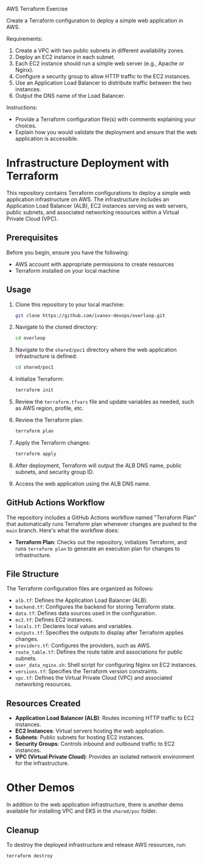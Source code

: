 AWS Terraform Exercise

Create a Terraform configuration to deploy a simple web application in AWS.

Requirements:
1. Create a VPC with two public subnets in different availability zones.
2. Deploy an EC2 instance in each subnet.
3. Each EC2 instance should run a simple web server (e.g., Apache or Nginx).
4. Configure a security group to allow HTTP traffic to the EC2 instances.
5. Use an Application Load Balancer to distribute traffic between the two instances.
6. Output the DNS name of the Load Balancer.

Instructions:
- Provide a Terraform configuration file(s) with comments explaining your choices.
- Explain how you would validate the deployment and ensure that the web application is accessible.

# Infrastructure Deployment with Terraform

This repository contains Terraform configurations to deploy a simple web application infrastructure on AWS. The infrastructure includes an Application Load Balancer (ALB), EC2 instances serving as web servers, public subnets, and associated networking resources within a Virtual Private Cloud (VPC).

## Prerequisites

Before you begin, ensure you have the following:

- AWS account with appropriate permissions to create resources
- Terraform installed on your local machine

## Usage

1. Clone this repository to your local machine:

    ```bash
    git clone https://github.com/ivanov-devops/overloop.git
    ```

2. Navigate to the cloned directory:

    ```bash
    cd overloop
    ```

3. Navigate to the `shared/poc1` directory where the web application infrastructure is defined:

    ```bash
    cd shared/poc1
    ```

4. Initialize Terraform:

    ```bash
    terraform init
    ```

5. Review the `terraform.tfvars` file and update variables as needed, such as AWS region, profile, etc.

6. Review the Terraform plan:

    ```bash
    terraform plan
    ```

7. Apply the Terraform changes:

    ```bash
    terraform apply
    ```

8. After deployment, Terraform will output the ALB DNS name, public subnets, and security group ID.

9. Access the web application using the ALB DNS name.

## GitHub Actions Workflow

The repository includes a GitHub Actions workflow named "Terraform Plan" that automatically runs Terraform plan whenever changes are pushed to the `main` branch. Here's what the workflow does:

- **Terraform Plan**: Checks out the repository, initializes Terraform, and runs `terraform plan` to generate an execution plan for changes to infrastructure.

## File Structure

The Terraform configuration files are organized as follows:

- `alb.tf`: Defines the Application Load Balancer (ALB).
- `backend.tf`: Configures the backend for storing Terraform state.
- `data.tf`: Defines data sources used in the configuration.
- `ec2.tf`: Defines EC2 instances.
- `locals.tf`: Declares local values and variables.
- `outputs.tf`: Specifies the outputs to display after Terraform applies changes.
- `providers.tf`: Configures the providers, such as AWS.
- `route_table.tf`: Defines the route table and associations for public subnets.
- `user_data_nginx.sh`: Shell script for configuring Nginx on EC2 instances.
- `versions.tf`: Specifies the Terraform version constraints.
- `vpc.tf`: Defines the Virtual Private Cloud (VPC) and associated networking resources.

## Resources Created

- **Application Load Balancer (ALB)**: Routes incoming HTTP traffic to EC2 instances.
- **EC2 Instances**: Virtual servers hosting the web application.
- **Subnets**: Public subnets for hosting EC2 instances.
- **Security Groups**: Controls inbound and outbound traffic to EC2 instances.
- **VPC (Virtual Private Cloud)**: Provides an isolated network environment for the infrastructure.

# Other Demos

In addition to the web application infrastructure, there is another demo available for installing VPC and EKS in the `shared/poc` folder.

## Cleanup

To destroy the deployed infrastructure and release AWS resources, run:

```bash
terraform destroy
